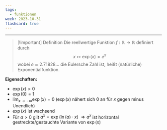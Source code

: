 ```yaml
---
tags:
  - funktionen
week: 2023-10-31
flashcard: true
---
```

***

> [!important] Definition
> Die reellwertige Funktion $f: \mathbb{R} \rightarrow \mathbb{R}$ definiert durch
> $$
> x \mapsto \exp (x)=e^x
> $$
> wobei $e \approx 2.71828 \ldots$ die Eulersche Zahl ist, heißt (natürliche) Exponentialfunktion.

**Eigenschaften:**
- $\exp (x)>0$
- $\exp (0)=1$
- $\lim _{x \rightarrow-\infty} \exp (x)=0$ ($\exp(x)$ nähert sich 0 an für $x$ gegen minus Unendlich)
- $\exp (x)$ ist wachsend
- Für $a>0$ gilt $a^x=\exp (\ln (a) \cdot x)$
$\Rightarrow a^x$ ist horizontal gestreckte/gestauchte Variante von $\exp (x)$

